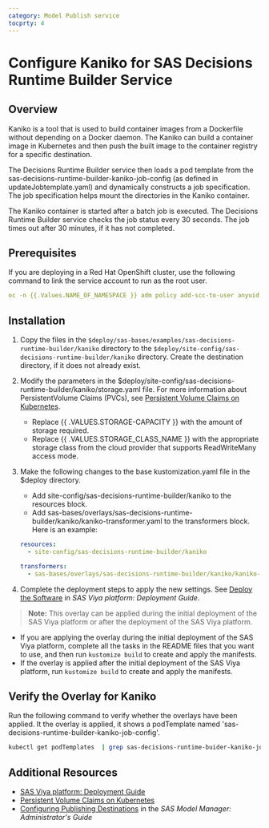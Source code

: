 ```yaml
---
category: Model Publish service
tocprty: 4
---
```


# Configure Kaniko for SAS Decisions Runtime Builder Service

## Overview

Kaniko is a tool that is used to build container images from a Dockerfile without depending on a Docker daemon. The Kaniko can build a container image in Kubernetes and then push the built image to the container registry for a specific destination.

The Decisions Runtime Builder service then loads a pod template from the sas-decisions-runtime-builder-kaniko-job-config (as defined in updateJobtemplate.yaml) and dynamically constructs a job specification. The job specification helps mount the directories in the Kaniko container.

The Kaniko container is started after a batch job is executed. The Decisions Runtime Builder service checks the job status every 30 seconds. The job times out after 30 minutes, if it has not completed.

## Prerequisites

If you are deploying in a Red Hat OpenShift cluster, use the following command to link the service account to run as the root user.

```yaml
oc -n {{.Values.NAME_OF_NAMESPACE }} adm policy add-scc-to-user anyuid -z sas-decisions-runtime-builder-kaniko
```

## Installation

1. Copy the files in the `$deploy/sas-bases/examples/sas-decisions-runtime-builder/kaniko` directory to the `$deploy/site-config/sas-decisions-runtime-builder/kaniko` directory. Create the destination directory, if it does not already exist.

2. Modify the parameters in the $deploy/site-config/sas-decisions-runtime-builder/kaniko/storage.yaml file. For more information about PersistentVolume Claims (PVCs), see [Persistent Volume Claims on Kubernetes](https://kubernetes.io/docs/concepts/storage/persistent-volumes/#persistentvolumeclaims).

   - Replace {{ .VALUES.STORAGE-CAPACITY }} with the amount of storage required.
   - Replace {{ .VALUES.STORAGE_CLASS_NAME }} with the appropriate storage class from the cloud provider that supports ReadWriteMany access mode.

3. Make the following changes to the base kustomization.yaml file in the $deploy directory.

   - Add site-config/sas-decisions-runtime-builder/kaniko to the resources block.
   - Add sas-bases/overlays/sas-decisions-runtime-builder/kaniko/kaniko-transformer.yaml to the transformers block. Here is an example:

   ```yaml
   resources:
     - site-config/sas-decisions-runtime-builder/kaniko

   transformers:
     - sas-bases/overlays/sas-decisions-runtime-builder/kaniko/kaniko-transformer.yaml
   ```

4. Complete the deployment steps to apply the new settings. See [Deploy the Software](http://documentation.sas.com/?cdcId=itopscdc&cdcVersion=default&docsetId=dplyml0phy0dkr&docsetTarget=p127f6y30iimr6n17x2xe9vlt54q.htm) in _SAS Viya platform: Deployment Guide_.

> **Note:** This overlay can be applied during the initial deployment of the SAS Viya platform or after the deployment of the SAS Viya platform.

- If you are applying the overlay during the initial deployment of the SAS Viya platform, complete all the tasks in the README files that you want to use, and then run `kustomize build` to create and apply the manifests.
- If the overlay is applied after the initial deployment of the SAS Viya platform, run `kustomize build` to create and apply the manifests.

## Verify the Overlay for Kaniko

Run the following command to verify whether the overlays have been applied. It the overlay is applied, it shows a podTemplate named 'sas-decisions-runtime-builder-kaniko-job-config'.

```sh
kubectl get podTemplates  | grep sas-decisions-runtime-buider-kaniko-job-config
```

## Additional Resources

- [SAS Viya platform: Deployment Guide](http://documentation.sas.com/?cdcId=itopscdc&cdcVersion=default&docsetId=dplyml0phy0dkr&docsetTarget=titlepage.htm)
- [Persistent Volume Claims on Kubernetes](https://kubernetes.io/docs/concepts/storage/persistent-volumes/#persistentvolumeclaims)
- [Configuring Publishing Destinations](http://documentation.sas.com/?cdcId=mdlmgrcdc&cdcVersion=default&docsetId=mdlmgrag&docsetTarget=n0x0rvwqs9lvpun16sfdqoff4tsk.htm) in the _SAS Model Manager: Administrator's Guide_
